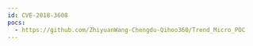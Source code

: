 ```yaml
---
id: CVE-2018-3608
pocs:
  - https://github.com/ZhiyuanWang-Chengdu-Qihoo360/Trend_Micro_POC
---
```

